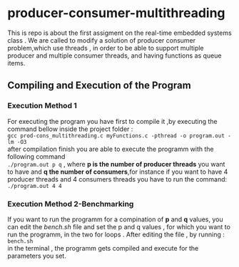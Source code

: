 # producer-consumer-multithreading
This is repo is about the first assigment on the real-time embedded systems class . We are called to modify a solution of producer consumer problem,which use threads , in order to be able to support multiple producer and multiple consumer threads, and having functions as queue items. 
## Compiling and Execution of the Program
### Execution Method 1
For executing the program you have first to compile it ,by executing the command bellow inside the project folder :<br>
`gcc prod-cons_multithreading.c myFunctions.c -pthread -o program.out -lm -O3`<br>
after compilation finish you are able to execute the programm with the following command<br>
`./program.out p q` , where **p is the number of producer threads** you want to have and **q the number of consumers**,for instance if you want to have 4 producer threads and 4 consumers threads you have to run the command:<br>
`./program.out 4 4`

### Execution Method 2-Benchmarking
If you want to run the programm for a compination of **p** and **q** values, you can edit the *bench.sh* file and set the p and q values , for which you want to run the programm, in the two for loops . After editing the file , by running :<br>
`bench.sh` <br>
in the terminal , the programm gets compiled and execute for the parameters you set.



